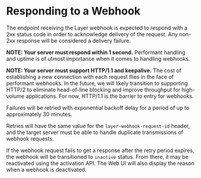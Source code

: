 # Responding to a Webhook

The endpoint receiving the Layer webhook is expected to respond with a 2xx status code in order to acknowledge delivery of the request.  Any non-2xx response will be considered a delivery failure.

**NOTE: Your server must respond within 1 second.**  Performant handling and uptime is of utmost importance when it comes to handling webhooks.

**NOTE: Your server must support HTTP/1.1 and keepalive.**  The cost of establishing a new connection with each request flies in the face of performant webhooks.  In the future, we will likely transition to supporting HTTP/2 to eliminate head-of-line blocking and improve throughput for high-volume applications.  For now, HTTP/1.1 is the barrier to entry for webhooks.

Failures will be retried with exponential backoff delay for a period of up to approximately 30 minutes.
 
Retries will have the same value for the `layer-webhook-request-id` header, and the target server must be able to handle duplicate transmissions of webhook requests.

If the webhook request fails to get a response after the retry period expires, the webhook will be transitioned to `inactive` status.  From there, it may be reactivated using the activation API.  The Web UI will also display the reason when a webhook is deactivated.

